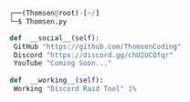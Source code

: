 <!-- <p align=center><img width=90% src="banner.gif"></img></p> -->
















```python
┌──(Thomsen@root)-[~/]
└─$ Thomsen.py

def  __social__(self):
 GitHub "https://github.com/ThomsenCoding"
 Discord "https://discord.gg/chU2UCQfqr"
 YouTube "Coming Soon..."
  
def  __working__(self):
 Working "Discord Raid Tool" 1%
```
